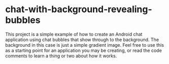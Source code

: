 # chat-with-background-revealing-bubbles
This project is a simple example of how to create an Android chat application using chat bubbles that show through to the background. The background in this case is just a simple gradient image. Feel free to use this as a starting point for an application you may be creating, or read the code comments to learn a thing or two about how it works.
